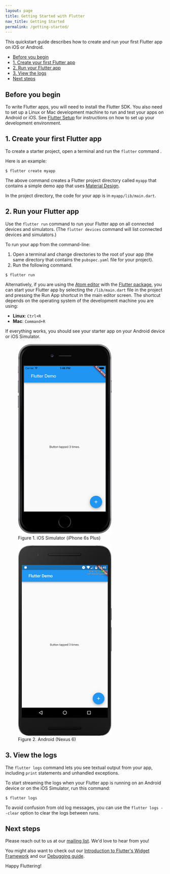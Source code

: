 ```yaml
---
layout: page
title: Getting Started with Flutter
nav_title: Getting Started
permalink: /getting-started/
---
```

<link rel="stylesheet" href="/css/styles.css" />

This quickstart guide describes how to create and run your first Flutter app on iOS or Android.

* [Before you begin](#before-you-begin)
* [1. Create your first Flutter app](#create-your-first-flutter-app)
* [2. Run your Flutter app](#run-your-flutter-app)
* [3. View the logs](#view-the-logs)
* [Next steps](#next-steps)

## Before you begin

To write Flutter apps, you will need to install the Flutter SDK. You also need to set up a Linux or
Mac development machine to run and test your apps on Android or iOS. See
[Flutter Setup](../setup) for instructions on how to set up your development environment.

## 1. Create your first Flutter app

To create a starter project, open a terminal and run the `flutter` command .

Here is an example:

```
$ flutter create myapp
```

The above command creates a Flutter project directory called `myapp` that contains a simple demo
app that uses [Material Design](https://www.google.com/design/spec/material-design/introduction.html).

In the project directory, the code for your app is in `myapp/lib/main.dart`.

## 2. Run your Flutter app

Use the `flutter run` command to run your Flutter app on all connected
devices and simulators. (The `flutter devices` command will list connected devices and
simulators.)

To run your app from the command-line:

1. Open a terminal and change directories to the root of your app (the same directory that
contains the `pubspec.yaml` file for your project).
2. Run the following command.

  ```
  $ flutter run
  ```

Alternatively, if you are using the [Atom editor](https://atom.io/) with the
[Flutter package](https://atom.io/packages/flutter), you can start your Flutter app by selecting
the `/lib/main.dart` file in the project and pressing the Run App shortcut in the main editor
screen. The shortcut depends on the operating system of the development machine you are using:

* **Linux**: `Ctrl+R`
* **Mac**: `Command+R`


If everything works, you should see your starter app on your Android device or iOS Simulator.

<div id="starter-app-screenshots">
  <div class="box2">
    <figure>
      <img src="/images/flutter-starter-app-ios.png">
      <figcaption>Figure 1. iOS Simulator (iPhone 6s Plus)</figcaption>
    </figure>
  </div>
  <div class="box2">
    <figure>
      <img src="/images/flutter-starter-app-android.png">
      <figcaption>Figure 2. Android (Nexus 6)</figcaption>
    </figure>
  </div>
</div>


## 3. View the logs

The `flutter logs` command lets you see textual output from your app, including `print`
statements and unhandled exceptions.

To start streaming the logs when your Flutter app is running on an Android device or on the iOS
Simulator, run this command:

```
$ flutter logs
```

To avoid confusion from old log messages, you can use the `flutter logs --clear` option to clear
the logs between runs.

## Next steps

Please reach out to us at our [mailing list][mailinglist]. We'd love
to hear from you!

You might also want to check out our
[Introduction to Flutter's Widget Framework](/widgets-intro/)
and our [Debugging guide](/debugging).

Happy Fluttering!


[mailinglist]: mailto:flutter-dev@googlegroups.com
